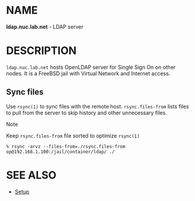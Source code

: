 # NAME

**ldap.nuc.lab.net** - LDAP server


# DESCRIPTION

`ldap.nuc.lab.net` hosts OpenLDAP server for Single Sign On on other nodes.
It is a FreeBSD jail with Virtual Network and Internet access.

## Sync files

Use `rsync(1)` to sync files with the remote host. `rsync.files-from` lists
files to pull from the server to skip history and other unnecessary files.

> [!NOTE]
> Keep `rsync.files-from` file sorted to optimize `rsync(1)`

```console
% rsync -arvz --files-from=./rsync.files-from op@192.168.1.100:/jail/container/ldap/ ./
```


# SEE ALSO

  * [Setup](./doc/setup.md)
